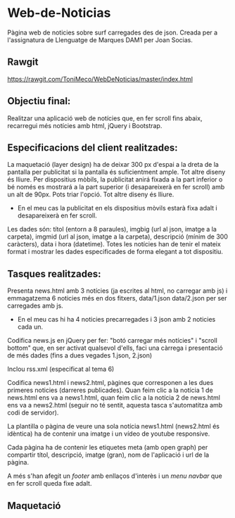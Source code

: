 # Web-de-Noticias
Pàgina web de noticies sobre surf carregades des de json.
Creada per a l'assignatura de Llenguatge de Marques DAM1 per Joan Socias.

## Rawgit
https://rawgit.com/ToniMeco/WebDeNoticias/master/index.html

## Objectiu final:
Realitzar una aplicació web de notícies que, en fer scroll fins abaix, recarregui més notícies amb html, jQuery i Bootstrap.


## Especificacions del client realitzades:

La maquetació (layer design) ha de deixar 300 px d'espai a la dreta de la pantalla per publicitat si la pantalla és suficientment ample. Tot altre diseny és lliure.
Per dispositius mòbils, la publicitat anirá fixada a la part inferior o bé només es mostrará a la part superior (i desapareixerà en fer scroll) amb un alt de 90px. Pots triar l'opció. Tot altre diseny és lliure.
* En el meu cas la publicitat en els dispositius mòvils estarà fixa adalt i desapareixerà en fer scroll.

Les dades són: títol (entorn a 8 paraules), imgbig (url al json, imatge a la carpeta), imgmid (url al json, imatge a la carpeta), descripció (mínim de 300 caràcters), data i hora (datetime).
Totes les notícies han de tenir el mateix format i mostrar les dades especificades de forma elegant a tot dispositiu.

## Tasques realitzades:

Presenta news.html amb 3 notícies (ja escrites al html, no carregar amb js) i emmagatzema 6 noticies més en dos fitxers, data/1.json data/2.json per ser carregades amb js. 
* En el meu cas hi ha 4 noticies precarregades i 3 json amb 2 noticies cada un.

Codifica news.js en jQuery per fer: "botó carregar més notícies" i "scroll bottom" que, en ser activat qualsevol d'ells, faci una càrrega i presentació de més dades (fins a dues vegades 1.json, 2.json)

Inclou rss.xml (especificat al tema 6)

Codifica news1.html i news2.html, pàgines que corresponen a les dues primeres noticies (darreres publicades). Quan feim clic a la notícia 1 de news.html ens va a news1.html, quan feim clic a la notícia 2 de news.html ens va a news2.html (seguir no té sentit, aquesta tasca s'automatitza amb codi de servidor).

La plantilla o pàgina de veure una sola notícia news1.html (news2.html és idèntica) ha de contenir una imatge i un vídeo de youtube responsive.

Cada pàgina ha de contenir les etiquetes meta (amb open graph) per compartir títol, descripció, imatge (gran), nom de l'aplicació i url de la pàgina.

A més s'han afegit un <i>footer</i> amb enllaços d'interès i un <i>menu navbar</i> que en fer scroll queda fixe adalt.

## Maquetació

